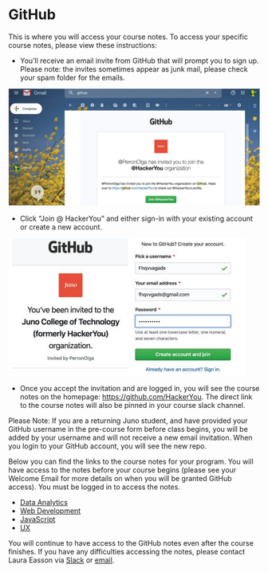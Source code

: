 # GitHub

This is where you will access your course notes. To access your specific course notes, please view these instructions:

- You’ll receive an email invite from GitHub that will prompt you to sign up. Please note: the invites sometimes appear as junk mail, please check your spam folder for the emails.

![email invite to GitHub](./assets/GitHub-1.png)

- Click “Join @ HackerYou” and either sign-in with your existing account or create a new account.

![GitHub login page](./assets/GitHub-2.png)

- Once you accept the invitation and are logged in, you will see the course notes on the homepage: https://github.com/HackerYou. The direct link to the course notes will also be pinned in your course slack channel. 

Please Note: If you are a returning Juno student, and have provided your GitHub username in the pre-course form before class begins, you will be added by your username and will not receive a new email invitation. When you login to your GitHub account, you will see the new repo.

Below you can find the links to the course notes for your program. You will have access to the notes before your course begins (please see your Welcome Email for more details on when you will be granted GitHub access). You must be logged in to access the notes. 

- [Data Analytics](https://github.com/HackerYou/con-ed-data-foundations)
- [Web Development](https://github.com/HackerYou/con-ed-web-dev)
- [JavaScript](https://github.com/HackerYou/con-ed-javascript)
- [UX](https://github.com/HackerYou/con-ed-ux)

You will continue to have access to the GitHub notes even after the course finishes. If you have any difficulties accessing the notes, please contact Laura Easson via [Slack](https://junocollege.slack.com/team/U01JN7E8ELE) or [email](mailto:laura.easson@junocollege.com).
